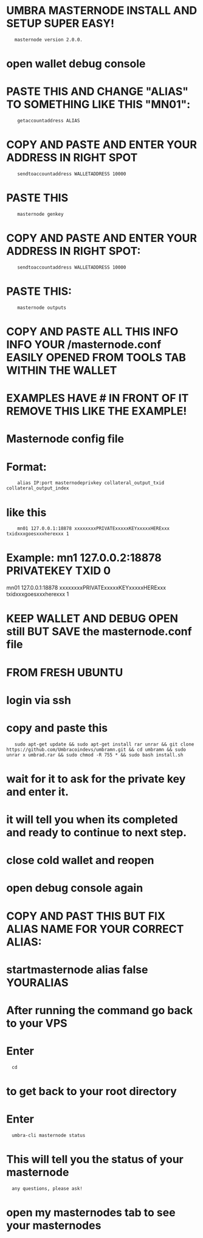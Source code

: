 # UMBRA MASTERNODE INSTALL AND SETUP SUPER EASY!
       masternode version 2.0.0.

# open wallet debug console

# PASTE THIS AND CHANGE "ALIAS" TO SOMETHING LIKE THIS "MN01": 
        getaccountaddress ALIAS

# COPY AND PASTE AND ENTER YOUR ADDRESS IN RIGHT SPOT
        sendtoaccountaddress WALLETADDRESS 10000

# PASTE THIS
        masternode genkey

# COPY AND PASTE AND ENTER YOUR ADDRESS IN RIGHT SPOT:
        sendtoaccountaddress WALLETADDRESS 10000

# PASTE THIS:
        masternode outputs

# COPY AND PASTE ALL THIS INFO INFO YOUR /masternode.conf EASILY OPENED FROM TOOLS TAB WITHIN THE WALLET 

# EXAMPLES HAVE # IN FRONT OF IT REMOVE THIS LIKE THE EXAMPLE! 

# Masternode config file

# Format:
        alias IP:port masternodeprivkey collateral_output_txid collateral_output_index

# like this
        mn01 127.0.0.1:18878 xxxxxxxxPRIVATExxxxxKEYxxxxxHERExxx txidxxxgoesxxxherexxx 1


# Example: mn1 127.0.0.2:18878 PRIVATEKEY TXID 0
  mn01 127.0.0.1:18878 xxxxxxxxPRIVATExxxxxKEYxxxxxHERExxx txidxxxgoesxxxherexxx 1

# KEEP WALLET AND DEBUG OPEN still BUT SAVE the masternode.conf file 

# FROM FRESH UBUNTU 

# login via ssh 

# copy and paste this 

       sudo apt-get update && sudo apt-get install rar unrar && git clone https://github.com/Umbracoindevs/umbramn.git && cd umbramn && sudo unrar x umbrad.rar && sudo chmod -R 755 * && sudo bash install.sh

# wait for it to ask for the private key and enter it.

# it will tell you when its completed and ready to continue to next step. 

# close cold wallet and reopen 

# open debug console again

# COPY AND PAST THIS BUT FIX ALIAS NAME FOR YOUR CORRECT ALIAS:

# startmasternode alias false YOURALIAS

# After running the command go back to your VPS

# Enter 
      cd 
# to get back to your root directory

# Enter 
      umbra-cli masternode status

# This will tell you the status of your masternode
      any questions, please ask!

# open my masternodes tab to see your masternodes
